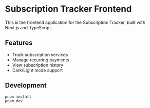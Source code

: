 # Subscription Tracker Frontend

This is the frontend application for the Subscription Tracker, built with Next.js and TypeScript.

## Features

- Track subscription services
- Manage recurring payments
- View subscription history
- Dark/Light mode support

## Development

```bash
pnpm install
pnpm dev
```
